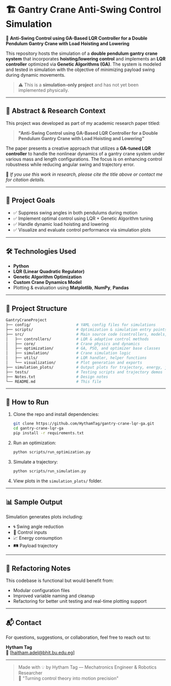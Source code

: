 
# 🏗️ Gantry Crane Anti-Swing Control Simulation

🎯 **Anti-Swing Control using GA-Based LQR Controller for a Double Pendulum Gantry Crane with Load Hoisting and Lowering**

This repository hosts the simulation of a **double pendulum gantry crane system** that incorporates **hoisting/lowering control** and implements an **LQR controller** optimized via **Genetic Algorithms (GA)**. The system is modeled and tested in simulation with the objective of minimizing payload swing during dynamic movements.

> ⚠️ This is a **simulation-only project** and has not yet been implemented physically.

---

## 📄 Abstract & Research Context

This project was developed as part of my academic research paper titled:

> **"Anti-Swing Control using GA-Based LQR Controller for a Double Pendulum Gantry Crane with Load Hoisting and Lowering"**

The paper presents a creative approach that utilizes a **GA-tuned LQR controller** to handle the nonlinear dynamics of a gantry crane system under various mass and length configurations. The focus is on enhancing control robustness while reducing angular swing and trajectory error.

📌 _If you use this work in research, please cite the title above or contact me for citation details._

---

## 🧠 Project Goals

- ✅ Suppress swing angles in both pendulums during motion
- ✅ Implement optimal control using LQR + Genetic Algorithm tuning
- ✅ Handle dynamic load hoisting and lowering
- ✅ Visualize and evaluate control performance via simulation plots

---

## 🛠️ Technologies Used

- **Python**
- **LQR (Linear Quadratic Regulator)**
- **Genetic Algorithm Optimization**
- **Custom Crane Dynamics Model**
- Plotting & evaluation using **Matplotlib**, **NumPy**, **Pandas**

---

## 📁 Project Structure

```bash
GantryCraneProject
├── config/                    # YAML config files for simulations
├── scripts/                   # Optimization & simulation entry points
├── src/                       # Main source code (controllers, models, utils)
│   ├── controllers/           # LQR & adaptive control methods
│   ├── core/                  # Crane physics and dynamics
│   ├── optimization/          # GA, PSO, and optimizer base classes
│   ├── simulation/            # Crane simulation logic
│   ├── utils/                 # LQR handler, helper functions
│   └── visualization/         # Plot generation and exports
├── simulation_plots/          # Output plots for trajectory, energy, jerk, etc.
├── tests/                     # Testing scripts and trajectory demos
├── Notes.txt                  # Design notes
└── README.md                  # This file
```

---

## 🚀 How to Run

1. Clone the repo and install dependencies:
    ```bash
    git clone https://github.com/HythamTag/gantry-crane-lqr-ga.git
    cd gantry-crane-lqr-ga
    pip install -r requirements.txt
    ```

2. Run an optimization:
    ```bash
    python scripts/run_optimization.py
    ```

3. Simulate a trajectory:
    ```bash
    python scripts/run_simulation.py
    ```

4. View plots in the `simulation_plots/` folder.

---

## 📊 Sample Output

Simulation generates plots including:
- 🌀 Swing angle reduction
- 🧲 Control inputs
- 📈 Energy consumption
- 🛤️ Payload trajectory

---

## 🧹 Refactoring Notes

This codebase is functional but would benefit from:
- Modular configuration files
- Improved variable naming and cleanup
- Refactoring for better unit testing and real-time plotting support

---

## 📬 Contact

For questions, suggestions, or collaboration, feel free to reach out to:

**Hytham Tag**  
📧 [haitham.adel@bhit.bu.edu.eg]  

---

> Made with 💡 by Hytham Tag — Mechatronics Engineer & Robotics Researcher  
> 🧪 "Turning control theory into motion precision"
